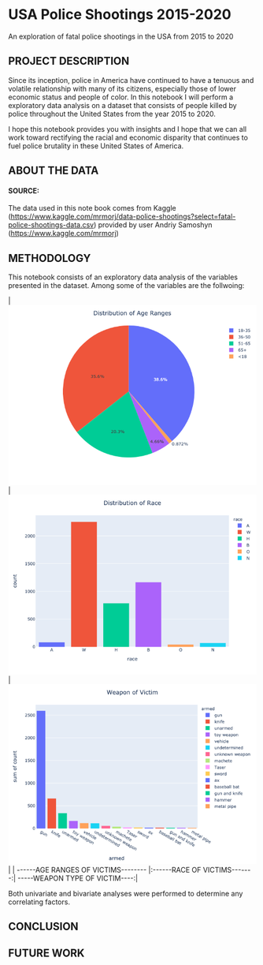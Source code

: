 # USA Police Shootings 2015-2020
An exploration of fatal police shootings in the USA from 2015 to 2020

## PROJECT DESCRIPTION
Since its inception, police in America have continued to have a tenuous and volatile relationship with many of its citizens, especially those of lower economic status and people of color. In this notebook I will perform a exploratory data analysis on a dataset that consists of people killed by police throughout the United States from the year 2015 to 2020.

I hope this notebook provides you with insights and I hope that we can all work toward rectifying the racial and economic disparity that continues to fuel police brutality in these United States of America.

## ABOUT THE DATA 

#### SOURCE: 
The data used in this note book comes from Kaggle (https://www.kaggle.com/mrmorj/data-police-shootings?select=fatal-police-shootings-data.csv)
provided by user Andriy Samoshyn (https://www.kaggle.com/mrmorj)

## METHODOLOGY

This notebook consists of an exploratory data analysis of the variables presented in the dataset. Among some of the variables are the follwoing:

| ![alt text](police_ageranges.png)   | ![alt text](police_race.png) | ![alt text](police_weapon.png) |
| ------AGE RANGES OF VICTIMS-------- |:------RACE OF VICTIMS-------:| -----WEAPON TYPE OF VICTIM----:|

Both univariate and bivariate analyses were performed to determine any correlating factors. 

## CONCLUSION



## FUTURE WORK
